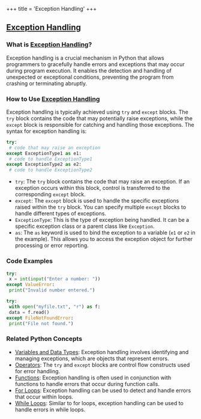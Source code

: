 +++
 title = 'Exception Handling'
+++
## [Exception Handling](./../exception-handling/)

### What is [Exception Handling](./../exception-handling/)?
Exception handling is a crucial mechanism in Python that allows programmers to gracefully handle errors and exceptions that may occur during program execution. It enables the detection and handling of unexpected or exceptional conditions, preventing the program from crashing or terminating abruptly.

### How to Use [Exception Handling](./../exception-handling/)
Exception handling is typically achieved using `try` and `except` blocks. The `try` block contains the code that may potentially raise exceptions, while the `except` block is responsible for catching and handling those exceptions. The syntax for exception handling is:

```python
try:
 # code that may raise an exception
except ExceptionType1 as e1:
 # code to handle ExceptionType1
except ExceptionType2 as e2:
 # code to handle ExceptionType2
```
- `try`: The `try` block contains the code that may raise an exception. If an exception occurs within this block, control is transferred to the corresponding `except` block.
- `except`: The `except` block is used to handle the specific exceptions raised within the `try` block. You can specify multiple `except` blocks to handle different types of exceptions.
- `ExceptionType`: This is the type of exception being handled. It can be a specific exception class or a parent class like `Exception`.
- `as`: The `as` keyword is used to bind the exception to a variable (`e1` or `e2` in the example). This allows you to access the exception object for further processing or error reporting.

### Code Examples
```python
try:
 x = int(input("Enter a number: "))
except ValueError:
 print("Invalid number entered.")
```

```python
try:
 with open("myfile.txt", "r") as f:
 data = f.read()
except FileNotFoundError:
 print("File not found.")
```

### Related Python Concepts

- [Variables and Data Types](./../variables-and-data-types/): Exception handling involves identifying and managing exceptions, which are objects that represent errors.
- [Operators](./../operators/): The `try` and `except` blocks are control flow constructs used for error handling.
- [Functions](./../functions/): Exception handling is often used in conjunction with functions to handle errors that occur during function calls.
- [For Loops](./../for-loops/): Exception handling can be used to detect and handle errors that occur within loops.
- [While Loops](./../while-loops/): Similar to for loops, exception handling can be used to handle errors in while loops.